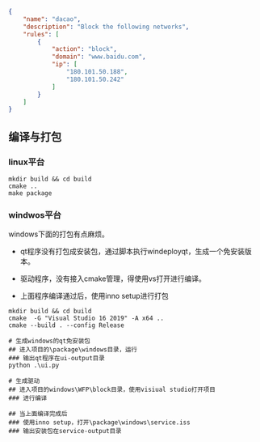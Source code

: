


```json
{
    "name": "dacao",
    "description": "Block the following networks",
    "rules": [
        {
            "action": "block",
            "domain": "www.baidu.com",
            "ip": [
                "180.101.50.188",
                "180.101.50.242"
            ]
        }
    ]
}
```

## 编译与打包

### linux平台

```shell
mkdir build && cd build
cmake ..
make package
```

### windwos平台

windows下面的打包有点麻烦。

* qt程序没有打包成安装包，通过脚本执行windeployqt，生成一个免安装版本。

* 驱动程序，没有接入cmake管理，得使用vs打开进行编译。

* 上面程序编译通过后，使用inno setup进行打包

```shell
mkdir build && cd build
cmake  -G "Visual Studio 16 2019" -A x64 ..
cmake --build . --config Release

# 生成windows的qt免安装包
## 进入项目的\package\windows目录，运行
### 输出qt程序在ui-output目录
python .\ui.py

# 生成驱动
## 进入项目的windows\WFP\block目录，使用visiual studio打开项目
### 进行编译

## 当上面编译完成后
### 使用inno setup，打开\package\windows\service.iss
### 输出安装包在service-output目录
```